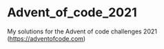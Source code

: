 # Advent_of_code_2021
My solutions for the Advent of code challenges 2021 (https://adventofcode.com)
